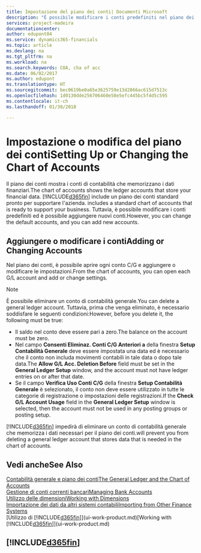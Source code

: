 ```yaml
---
title: Impostazione del piano dei conti| Documenti Microsoft
description: "È possibile modificare i conti predefiniti nel piano dei conti ed è possibile aggiungere nuovi conti."
services: project-madeira
documentationcenter: 
author: edupont04
ms.service: dynamics365-financials
ms.topic: article
ms.devlang: na
ms.tgt_pltfrm: na
ms.workload: na
ms.search.keywords: COA, cha of acc
ms.date: 06/02/2017
ms.author: edupont
ms.translationtype: HT
ms.sourcegitcommit: bec0619be0a65e3625759e13d2866ac615d7513c
ms.openlocfilehash: 1d0130dde256706460e58e5efc445bc5f4d5c595
ms.contentlocale: it-ch
ms.lasthandoff: 01/30/2018

---
```

# <a name="setting-up-or-changing-the-chart-of-accounts"></a><span data-ttu-id="0b50c-103">Impostazione o modifica del piano dei conti</span><span class="sxs-lookup"><span data-stu-id="0b50c-103">Setting Up or Changing the Chart of Accounts</span></span>
<span data-ttu-id="0b50c-104">Il piano dei conti mostra i conti di contabilità che memorizzano i dati finanziari.</span><span class="sxs-lookup"><span data-stu-id="0b50c-104">The chart of accounts shows the ledger accounts that store your financial data.</span></span> [!INCLUDE[d365fin](includes/d365fin_md.md)]<span data-ttu-id="0b50c-105"> include un piano dei conti standard pronto per supportare l'azienda.</span><span class="sxs-lookup"><span data-stu-id="0b50c-105"> includes a standard chart of accounts that is ready to support your business.</span></span>
<span data-ttu-id="0b50c-106">Tuttavia, è possibile modificare i conti predefiniti ed è possibile aggiungere nuovi conti.</span><span class="sxs-lookup"><span data-stu-id="0b50c-106">However, you can change the default accounts, and you can add new accounts.</span></span>  

## <a name="adding-or-changing-accounts"></a><span data-ttu-id="0b50c-107">Aggiungere o modificare i conti</span><span class="sxs-lookup"><span data-stu-id="0b50c-107">Adding or Changing Accounts</span></span>
<span data-ttu-id="0b50c-108">Nel piano dei conti, è possibile aprire ogni conto C/G e aggiungere o modificare le impostazioni.</span><span class="sxs-lookup"><span data-stu-id="0b50c-108">From the chart of accounts, you can open each G/L account and add or change settings.</span></span>

> [!NOTE]  
>   <span data-ttu-id="0b50c-109">È possibile eliminare un conto di contabilità generale.</span><span class="sxs-lookup"><span data-stu-id="0b50c-109">You can delete a general ledger account.</span></span> <span data-ttu-id="0b50c-110">Tuttavia, prima che venga eliminato, è necessario soddisfare le seguenti condizioni:</span><span class="sxs-lookup"><span data-stu-id="0b50c-110">However, before you delete it, the following must be true:</span></span>  

* <span data-ttu-id="0b50c-111">Il saldo nel conto deve essere pari a zero.</span><span class="sxs-lookup"><span data-stu-id="0b50c-111">The balance on the account must be zero.</span></span>  
* <span data-ttu-id="0b50c-112">Nel campo **Consenti Eliminaz. Conti C/G Anteriori a** della finestra **Setup Contabilità Generale** deve essere impostata una data ed è necessario che il conto non includa movimenti contabili in tale data o dopo tale data.</span><span class="sxs-lookup"><span data-stu-id="0b50c-112">The **Allow G/L Acc. Deletion Before** field must be set in the **General Ledger Setup** window, and the account must not have ledger entries on or after that date.</span></span>  
* <span data-ttu-id="0b50c-113">Se il campo **Verifica Uso Conti C/G** della finestra **Setup Contabilità Generale** è selezionato, il conto non deve essere utilizzato in tutte le categorie di registrazione o impostazioni delle registrazioni.</span><span class="sxs-lookup"><span data-stu-id="0b50c-113">If the **Check G/L Account Usage** field in the **General Ledger Setup** window is selected, then the account must not be used in any posting groups or posting setup.</span></span>  

[!INCLUDE[d365fin](includes/d365fin_md.md)] <span data-ttu-id="0b50c-114"> impedirà di eliminare un conto di contabilità generale che memorizza i dati necessari per il piano dei conti.</span><span class="sxs-lookup"><span data-stu-id="0b50c-114">will prevent you from deleting a general ledger account that stores data that is needed in the chart of accounts.</span></span>  

## <a name="see-also"></a><span data-ttu-id="0b50c-115">Vedi anche</span><span class="sxs-lookup"><span data-stu-id="0b50c-115">See Also</span></span>
[<span data-ttu-id="0b50c-116">Contabilità generale e piano dei conti</span><span class="sxs-lookup"><span data-stu-id="0b50c-116">The General Ledger and the Chart of Accounts</span></span>](finance-general-ledger.md)  
[<span data-ttu-id="0b50c-117">Gestione di conti correnti bancari</span><span class="sxs-lookup"><span data-stu-id="0b50c-117">Managing Bank Accounts</span></span>](bank-manage-bank-accounts.md)  
[<span data-ttu-id="0b50c-118">Utilizzo delle dimensioni</span><span class="sxs-lookup"><span data-stu-id="0b50c-118">Working with Dimensions</span></span>](finance-dimensions.md)  
[<span data-ttu-id="0b50c-119">Importazione dei dati da altri sistemi contabili</span><span class="sxs-lookup"><span data-stu-id="0b50c-119">Importing from Other Finance Systems</span></span>](upload-data.md)  
<span data-ttu-id="0b50c-120">[Utilizzo di [!INCLUDE[d365fin](includes/d365fin_md.md)]](ui-work-product.md)</span><span class="sxs-lookup"><span data-stu-id="0b50c-120">[Working with [!INCLUDE[d365fin](includes/d365fin_md.md)]](ui-work-product.md)</span></span>  

## [!INCLUDE[d365fin](includes/free_trial_md.md)]

